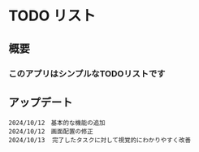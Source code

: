# TODO リスト
## 概要
### このアプリはシンプルなTODOリストです

## アップデート
~~~
2024/10/12　基本的な機能の追加
2024/10/12　画面配置の修正
2024/10/13  完了したタスクに対して視覚的にわかりやすく改善
~~~